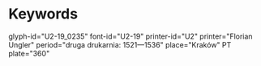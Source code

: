# Keywords
glyph-id="U2-19_0235"
font-id="U2-19"
printer-id="U2"
printer="Florian Ungler"
period="druga drukarnia: 1521—1536"
place="Kraków"
PT plate="360"
